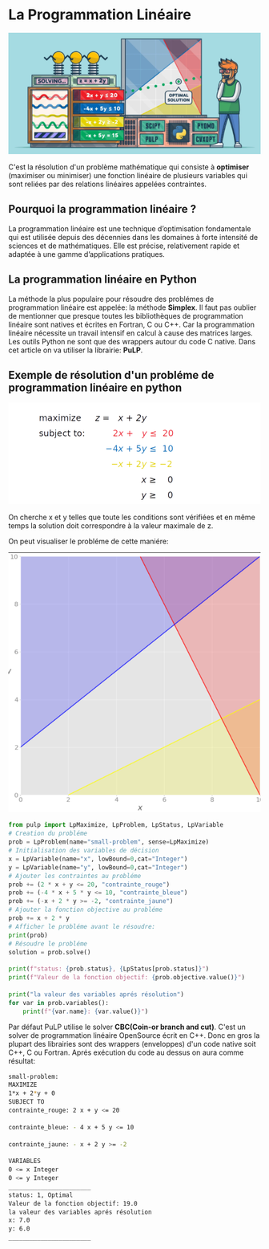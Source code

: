 # La Programmation Linéaire

![Poster](https://github.com/walidzbiri/programmation-linear/blob/main/1.PNG)

C'est la résolution d'un problème mathématique qui consiste à **optimiser** (maximiser ou minimiser) une fonction linéaire de plusieurs variables qui sont reliées par des relations linéaires appelées contraintes.


## Pourquoi la programmation linéaire ?

La programmation linéaire est une technique d’optimisation fondamentale qui est utilisée depuis des décennies dans les domaines à forte intensité de sciences et de mathématiques. Elle est précise, relativement rapide et adaptée à une gamme d’applications pratiques.

## La programmation linéaire en Python

La méthode la plus populaire pour résoudre des problémes de programmation linéaire est appelée: la méthode **Simplex**.
Il faut pas oublier de mentionner que presque toutes les bibliothèques de programmation linéaire sont natives et écrites en Fortran, C ou C++. Car la programmation linéaire nécessite un travail intensif en calcul à cause des matrices larges. Les outils Python ne sont que des wrappers autour du code C native.
Dans cet article on va utiliser la librairie: **PuLP**. 

## Exemple de résolution d'un probléme de programmation linéaire en python
![Prob](https://github.com/walidzbiri/programmation-linear/blob/main/Capture%20d%E2%80%99%C3%A9cran%20(80).png)

On cherche x et y telles que toute les conditions sont vérifiées et en même temps la solution doit correspondre à la valeur maximale de z.


On peut visualiser le probléme de cette maniére:

![Visu](https://github.com/walidzbiri/programmation-linear/blob/main/Capture%20d%E2%80%99%C3%A9cran%20(78).png)
```python
from pulp import LpMaximize, LpProblem, LpStatus, LpVariable
# Creation du probléme
prob = LpProblem(name="small-problem", sense=LpMaximize)
# Initialisation des variables de décision
x = LpVariable(name="x", lowBound=0,cat="Integer")
y = LpVariable(name="y", lowBound=0,cat="Integer")
# Ajouter les contraintes au probléme
prob += (2 * x + y <= 20, "contrainte_rouge")
prob += (-4 * x + 5 * y <= 10, "contrainte_bleue")
prob += (-x + 2 * y >= -2, "contrainte_jaune")
# Ajouter la fonction objective au probléme
prob += x + 2 * y
# Afficher le probléme avant le résoudre:
print(prob)
# Résoudre le probléme
solution = prob.solve()

print(f"status: {prob.status}, {LpStatus[prob.status]}")
print(f"Valeur de la fonction objectif: {prob.objective.value()}")

print("la valeur des variables aprés résolution")
for var in prob.variables():
	print(f"{var.name}: {var.value()}")
```
Par défaut PuLP utilise le solver **CBC(Coin-or branch and cut)**. C'est un solver de programmation linéaire OpenSource écrit en C++. Donc en gros la plupart des librairies sont des wrappers (enveloppes) d'un code native soit C++, C ou Fortran.
Aprés exécution du code au dessus on aura comme résultat:
```sh
small-problem:
MAXIMIZE
1*x + 2*y + 0
SUBJECT TO
contrainte_rouge: 2 x + y <= 20

contrainte_bleue: - 4 x + 5 y <= 10

contrainte_jaune: - x + 2 y >= -2

VARIABLES
0 <= x Integer
0 <= y Integer
_______________________
status: 1, Optimal
Valeur de la fonction objectif: 19.0
la valeur des variables aprés résolution
x: 7.0
y: 6.0
_______________________
```
